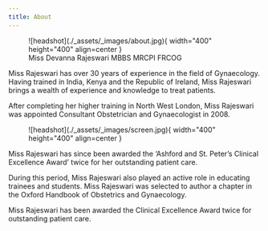```yaml
---
title: About
---
```


<figure markdown>
  ![headshot](./_assets/_images/about.jpg){ width="400" height="400" align=center }
  <figcaption>Miss Devanna Rajeswari MBBS MRCPI FRCOG</figcaption>
</figure>

Miss Rajeswari has over 30 years of experience in the field of Gynaecology. Having trained in India, Kenya and the Republic of Ireland, Miss Rajeswari brings a wealth of experience and knowledge to treat patients.

After completing her higher training in North West London, Miss Rajeswari was appointed Consultant Obstetrician and Gynaecologist in 2008.

<figure markdown>
  ![headshot](./_assets/_images/screen.jpg){ width="400" height="400" align=center }
</figure>

Miss Rajeswari has since been awarded the ‘Ashford and St. Peter’s Clinical Excellence Award’ twice for her outstanding patient care.

During this period, Miss Rajeswari also played an active role in educating trainees and students. Miss Rajeswari was selected to author a chapter in the Oxford Handbook of Obstetrics and Gynaecology.

Miss Rajeswari has been awarded the Clinical Excellence Award twice for outstanding patient care.
